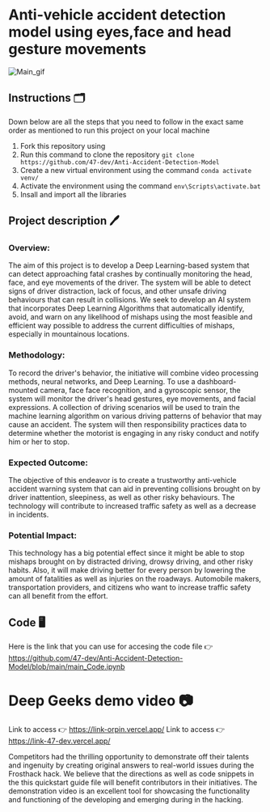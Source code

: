 # Anti-vehicle accident detection model using eyes,face and head gesture movements
![Main_gif](https://user-images.githubusercontent.com/123289647/222927510-b285f34f-2c23-4f30-b765-7f57dc04671c.gif)

## Instructions 🗂️
Down below are all the steps that you need to follow in the exact same order as mentioned to run this project on your local machine 
1. Fork this repository using 
2. Run this command to clone the repository `git clone https://github.com/47-dev/Anti-Accident-Detection-Model`
3. Create a new virtual environment using the command `conda activate venv/` 
4. Activate the environment using the command `env\Scripts\activate.bat`
5. Insall and import all the libraries


## Project description 🖊️

### Overview:
The aim of this project is to develop a Deep Learning-based system that can detect approaching fatal crashes by continually monitoring the head, face, and eye movements of the driver. The system will be able to detect signs of driver distraction, lack of focus, and other unsafe driving behaviours that can result in collisions. We seek to develop an AI system that incorporates Deep Learning Algorithms that automatically identify, avoid, and warn on any likelihood of mishaps using the most feasible and efficient way possible to address the current difficulties of mishaps, especially in mountainous locations.

### Methodology:
To record the driver's behavior, the initiative will combine video processing methods, neural networks, and Deep Learning. To use a dashboard-mounted camera, face face recognition, and a gyroscopic sensor, the system will monitor the driver's head gestures, eye movements, and facial expressions. A collection of driving scenarios will be used to train the machine learning algorithm on various driving patterns of behavior that may cause an accident. The system will then responsibility practices data to determine whether the motorist is engaging in any risky conduct and notify him or her to stop.

### Expected Outcome:
The objective of this endeavor is to create a trustworthy anti-vehicle accident warning system that can aid in preventing collisions brought on by driver inattention, sleepiness, as well as other risky behaviours. The technology will contribute to increased traffic safety as well as a decrease in incidents.

### Potential Impact:
This technology has a big potential effect since it might be able to stop mishaps brought on by distracted driving, drowsy driving, and other risky habits. Also, it will make driving better for every person by lowering the amount of fatalities as well as injuries on the roadways. Automobile makers, transportation providers, and citizens who want to increase traffic safety can all benefit from the effort.

## Code 🖥️
Here is the link that you can use for accesing the code file 👉 https://github.com/47-dev/Anti-Accident-Detection-Model/blob/main/main_Code.ipynb

# Deep Geeks demo video 📷
Link to access  👉  https://link-orpin.vercel.app/
Link to access 👉 https://link-47-dev.vercel.app/

Competitors had the thrilling opportunity to demonstrate off their talents and ingenuity by creating original answers to real-world issues during the Frosthack hack. We believe that the directions as well as code snippets in the this quickstart guide file will benefit contributors in their initiatives. The demonstration video is an excellent tool for showcasing the functionality and functioning of the developing and emerging during in the hacking.

